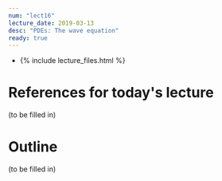 ```yaml
---
num: "lect16"
lecture_date: 2019-03-13
desc: "PDEs: The wave equation"
ready: true
---
```


* {% include lecture_files.html %}

# References for today's lecture

(to be filled in)

# Outline

(to be filled in)
